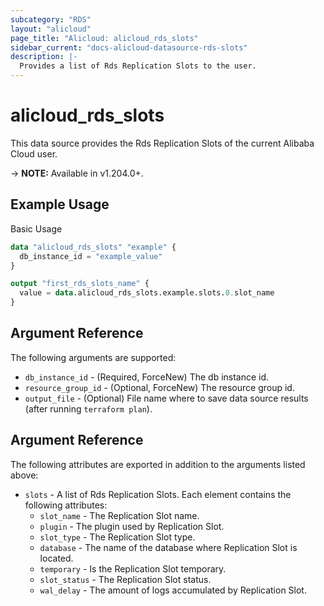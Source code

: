 ```yaml
---
subcategory: "RDS"
layout: "alicloud"
page_title: "Alicloud: alicloud_rds_slots"
sidebar_current: "docs-alicloud-datasource-rds-slots"
description: |-
  Provides a list of Rds Replication Slots to the user.
---
```


# alicloud\_rds\_slots

This data source provides the Rds Replication Slots of the current Alibaba Cloud user.

-> **NOTE:** Available in v1.204.0+.

## Example Usage

Basic Usage

```terraform
data "alicloud_rds_slots" "example" {
  db_instance_id = "example_value"
}

output "first_rds_slots_name" {
  value = data.alicloud_rds_slots.example.slots.0.slot_name
}
```

## Argument Reference

The following arguments are supported:

* `db_instance_id` - (Required, ForceNew) The db instance id.
* `resource_group_id` - (Optional, ForceNew) The resource group id.
* `output_file` - (Optional) File name where to save data source results (after running `terraform plan`).

## Argument Reference

The following attributes are exported in addition to the arguments listed above:

* `slots` - A list of Rds Replication Slots. Each element contains the following attributes:
  * `slot_name` - The Replication Slot name.
  * `plugin` - The plugin used by Replication Slot.
  * `slot_type` - The Replication Slot type.
  * `database` - The name of the database where Replication Slot is located.
  * `temporary` - Is the Replication Slot temporary.
  * `slot_status` - The Replication Slot status.
  * `wal_delay` - The amount of logs accumulated by Replication Slot.